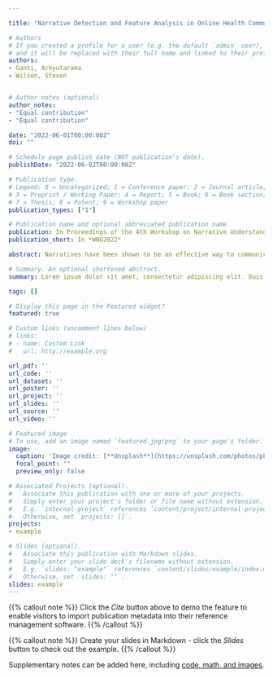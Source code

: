 ```yaml
---

title: "Narrative Detection and Feature Analysis in Online Health Communities"

# Authors
# If you created a profile for a user (e.g. the default `admin` user), write the username (folder name) here 
# and it will be replaced with their full name and linked to their profile.
authors:
- Ganti, Achyutarama
- Wilson, Steven


# Author notes (optional)
author_notes:
- "Equal contribution"
- "Equal contribution"

date: "2022-06-01T00:00:00Z"
doi: ""

# Schedule page publish date (NOT publication's date).
publishDate: "2022-06-02T00:00:00Z"

# Publication type.
# Legend: 0 = Uncategorized; 1 = Conference paper; 2 = Journal article;
# 3 = Preprint / Working Paper; 4 = Report; 5 = Book; 6 = Book section;
# 7 = Thesis; 8 = Patent; 9 = Workshop paper
publication_types: ["1"]

# Publication name and optional abbreviated publication name.
publication: In Proceedings of the 4th Workshop on Narrative Understanding Jul 2022
publication_short: In *WNU2022*

abstract: Narratives have been shown to be an effective way to communicate health risks and promote health behavior change, and given the growing amount of health information being shared on social media, it is crucial to study health-related narratives in social media. However, expert identification of a large number of narrative texts is a time consuming process, and larger scale studies on the use of narratives may be enabled through automatic text classification approaches. Prior work has demonstrated that automatic narrative detection is possible, but modern deep learning approaches have not been used for this task in the domain of online health communities. Therefore, in this paper, we explore the use of deep learning methods to automatically classify the presence of narratives in social media posts, finding that they outperform previously proposed approaches. We also find that in many cases, these models generalize well across posts from different health organizations. Finally, in order to better understand the increase in performance achieved by deep learning models, we use feature analysis techniques to explore the features that most contribute to narrative detection for posts in online health communities.

# Summary. An optional shortened abstract.
summary: Lorem ipsum dolor sit amet, consectetur adipiscing elit. Duis posuere tellus ac convallis placerat. Proin tincidunt magna sed ex sollicitudin condimentum.

tags: []

# Display this page in the Featured widget?
featured: true

# Custom links (uncomment lines below)
# links:
# - name: Custom Link
#   url: http://example.org

url_pdf: ''
url_code: ''
url_dataset: ''
url_poster: ''
url_project: ''
url_slides: ''
url_source: ''
url_video: ''

# Featured image
# To use, add an image named `featured.jpg/png` to your page's folder. 
image:
  caption: 'Image credit: [**Unsplash**](https://unsplash.com/photos/pLCdAaMFLTE)'
  focal_point: ""
  preview_only: false

# Associated Projects (optional).
#   Associate this publication with one or more of your projects.
#   Simply enter your project's folder or file name without extension.
#   E.g. `internal-project` references `content/project/internal-project/index.md`.
#   Otherwise, set `projects: []`.
projects:
- example

# Slides (optional).
#   Associate this publication with Markdown slides.
#   Simply enter your slide deck's filename without extension.
#   E.g. `slides: "example"` references `content/slides/example/index.md`.
#   Otherwise, set `slides: ""`.
slides: example
---
```


{{% callout note %}}
Click the *Cite* button above to demo the feature to enable visitors to import publication metadata into their reference management software.
{{% /callout %}}

{{% callout note %}}
Create your slides in Markdown - click the *Slides* button to check out the example.
{{% /callout %}}

Supplementary notes can be added here, including [code, math, and images](https://wowchemy.com/docs/writing-markdown-latex/).

